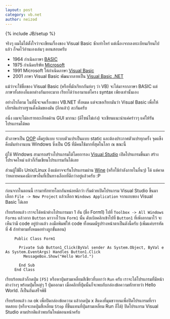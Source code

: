 ```yaml
---
layout: post
category: vb.net
author: neizod
---
```

{% include JB/setup %}

จริงๆ ผมไม่ได้ตั้งใจว่าจะเขียนเรื่องของ Visual Basic ซักเท่าไหร่ แต่เนื่องจากลงทะเบียนเรียนไปแล้ว ก็จดไว้อ่านเองเล่นๆ ตอนสอบครับ

- 1964 กำเนิดภาษา [BASIC](http://en.wikipedia.org/wiki/BASIC)
- 1975 กำเนิดบริษัท [Microsoft](http://en.wikipedia.org/wiki/Microsoft)
- 1991 Microsoft ให้กำเนิดภาษา [Visual Basic](http://en.wikipedia.org/wiki/Visual_Basic)
- 2001 ภาษา Visual Basic พัฒนากลายเป็น [Visual Basic .NET](http://en.wikipedia.org/wiki/Visual_Basic_.NET)

แม้ว่าจะใช้ชื่อของ Visual Basic (หรือที่มักเรียกกันย่อๆ ว่า VB) จะได้มาจากภาษา BASIC แต่ภาษาทั้งสองก็แตกต่างกันเยอะมาก เรียกได้ว่าเอามาแต่โครง syntax เพียงเท่านั้นเอง

อย่างไรก็ตาม ในที่นี้จะจดเรื่องของ VB.NET ทั้งหมด แต่จะขอเรียกมันว่า Visual Basic เพื่อให้เกียรติแก่รากฐานดั้งเดิมของมัน (อีกแล้ว) ละกันครับ

อนึ่ง ผมจะไม่ลงรายละเอียดด้าน GUI มากนะ (ดีไซน์ไม่เก่ง) จะเขียนแนะนำแค่คร่าวๆ แค่ให้รันโปรแกรมได้พอ

---

ตัวภาษาเป็น [OOP](http://en.wikipedia.org/wiki/Object-oriented_programming) เต็มรูปแบบ ระบบตัวแปรเป็นแบบ static และต้องประกาศตัวแปรทุกครั้ง จุดแข็งคือมันทำงานบน Windows ซึ่งเป็น OS ที่มีคนใช้มากที่สุดในโลก ณ ขณะนี้

ผู้ใช้ Windows สามารถสร้างโปรแกรมได้โดยการลง [Visual Studio](http://en.wikipedia.org/wiki/Microsoft_Visual_Studio) เปิดโปรแกรมขึ้นมา สร้างโปรเจคใหม่ แล้วก็เริ่มเขียนโปรแกรมกันได้เลย

ส่วนผู้ใช้ฝั่ง Unix/Linux ถึงแม้อาจจะรันโปรแกรมผ่าน [Wine](http://en.wikipedia.org/wiki/Wine_(software)) (หรือใช้กำลังภายในอื่นๆ) ได้ แต่คาดว่าหลายคนคงมีภาษาอื่นที่เป็นทางเลือกที่ดีกว่าอยู่แล้วครับ :P

---

ก่อนจากในตอนนี้ เรามาทักทายโลกกันหน่อยดีกว่า เริ่มด้วยเปิดโปรแกรม Visual Studio ขึ้นมา เลือก `File -> New Project` แล้วเลือก `Windows Application` จากแถบของ Visual Basic ได้เลย

เรียบร้อยแล้ว เราจะได้หน้าต่างโปรแกรมมา 1 อัน (ชื่อ Form1) ไปที่ `Toolbox -> All Windows Forms` แล้วลาก `Button` มาวางไว้บน `Form1` นั้น ดับเบิลคลิกเข้าไปที่ `Button1` ที่เพิ่งลากมาไว้ จะเห็นว่ามี code อยู่บ้างแล้ว ลงมือพิมพ์ให้ code ทั้งหมดมีรูปร่างหน้าตาเป็นดังนี้ครับ (เพิ่มแค่บรรทัดที่ 4 ถ้าทำตามทั้งหมดอย่างถูกขั้นตอน) 

```vb.net
    Public Class Form1

      Private Sub Button1_Click(ByVal sender As System.Object, ByVal e As System.EventArgs) Handles Button1.Click
        MessageBox.Show("Hello World.")

      End Sub
    End Class
```

เรียบร้อยแล้วก็กดปุ่ม `[F5]` หรือหาปุ่มสามเหลี่ยมสีเขียวที่บอกว่า `Run` ครับ เราจะได้โปรแกรมที่มีหน้าต่างว่างๆ พร้อมปุ่มใหญ่ๆ 1 ปุ่มออกมา เมื่อคลิกที่ปุ่มนั้นก็จะพบกับกล่องข้อความทักทายว่า Hello World. ก็เป็นอันเสร็จพิธี

เรียบร้อยแล้ว กด ok เพื่อปิดกล่องข้อความ แล้วกดปุ่ม x สีแดงที่มุมขวาบนเพื่อปิดโปรแกรมที่เราทดสอบ (หรือจะกดปุ่มสี่เหลี่ยม `Stop` ที่ขึ้นแทนที่ปุ่มสามเหลี่ยม Run ก็ได้) ปิดโปรแกรม Visual Studio ตามปรกติแล้วพบกันใหม่ตอนหน้าครับ
